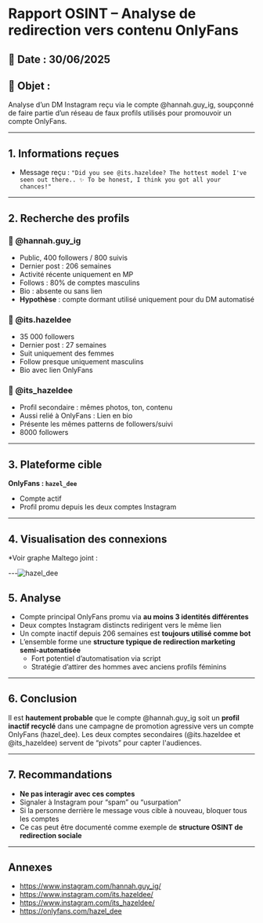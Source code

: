 # Rapport OSINT – Analyse de redirection vers contenu OnlyFans

## 📅 Date : 30/06/2025

## 🧠 Objet :
Analyse d’un DM Instagram reçu via le compte @hannah.guy_ig, soupçonné de faire partie d’un réseau de faux profils utilisés pour promouvoir un compte OnlyFans.

---

## 1. Informations reçues
- Message reçu : `"Did you see @its.hazeldee? The hottest model I've seen out there.. ✨ To be honest, I think you got all your chances!"`

---

## 2. Recherche des profils

### 🔹 @hannah.guy_ig
- Public, 400 followers / 800 suivis
- Dernier post : 206 semaines
- Activité récente uniquement en MP
- Follows : 80% de comptes masculins
- Bio : absente ou sans lien
- **Hypothèse** : compte dormant utilisé uniquement pour du DM automatisé

### 🔹 @its.hazeldee
- 35 000 followers
- Dernier post : 27 semaines
- Suit uniquement des femmes
- Follow presque uniquement masculins
- Bio avec lien OnlyFans

### 🔹 @its_hazeldee
- Profil secondaire : mêmes photos, ton, contenu
- Aussi relié à OnlyFans : Lien en bio
- Présente les mêmes patterns de followers/suivi
- 8000 followers

---

## 3. Plateforme cible
**OnlyFans : `hazel_dee`**
- Compte actif
- Profil promu depuis les deux comptes Instagram

---

## 4. Visualisation des connexions

*Voir graphe Maltego joint :

---![hazel_dee](https://github.com/user-attachments/assets/227b20cd-c2e6-46ce-8bc5-182e4b6a308e)


## 5. Analyse

- Compte principal OnlyFans promu via **au moins 3 identités différentes**
- Deux comptes Instagram distincts redirigent vers le même lien
- Un compte inactif depuis 206 semaines est **toujours utilisé comme bot**
- L’ensemble forme une **structure typique de redirection marketing semi-automatisée**
  - Fort potentiel d’automatisation via script
  - Stratégie d’attirer des hommes avec anciens profils féminins

---

## 6. Conclusion

Il est **hautement probable** que le compte @hannah.guy_ig soit un **profil inactif recyclé** dans une campagne de promotion agressive vers un compte OnlyFans (hazel_dee). Les deux comptes secondaires (@its.hazeldee et @its_hazeldee) servent de “pivots” pour capter l'audiences.

---

## 7. Recommandations

- **Ne pas interagir avec ces comptes**
- Signaler à Instagram pour “spam” ou “usurpation”
- Si la personne derrière le message vous cible à nouveau, bloquer tous les comptes
- Ce cas peut être documenté comme exemple de **structure OSINT de redirection sociale**

---

## Annexes
- https://www.instagram.com/hannah.guy_ig/
- https://www.instagram.com/its.hazeldee/
- https://www.instagram.com/its_hazeldee/
- https://onlyfans.com/hazel_dee
